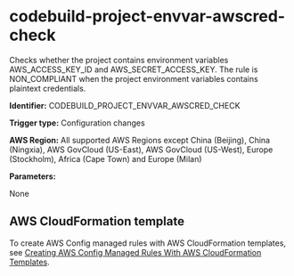 # codebuild\-project\-envvar\-awscred\-check<a name="codebuild-project-envvar-awscred-check"></a>

Checks whether the project contains environment variables AWS\_ACCESS\_KEY\_ID and AWS\_SECRET\_ACCESS\_KEY\. The rule is NON\_COMPLIANT when the project environment variables contains plaintext credentials\.

**Identifier:** CODEBUILD\_PROJECT\_ENVVAR\_AWSCRED\_CHECK

**Trigger type:** Configuration changes

**AWS Region:** All supported AWS Regions except China \(Beijing\), China \(Ningxia\), AWS GovCloud \(US\-East\), AWS GovCloud \(US\-West\), Europe \(Stockholm\), Africa \(Cape Town\) and Europe \(Milan\)

**Parameters:**

 None   

## AWS CloudFormation template<a name="w24aac11c29c17c73c15"></a>

To create AWS Config managed rules with AWS CloudFormation templates, see [Creating AWS Config Managed Rules With AWS CloudFormation Templates](aws-config-managed-rules-cloudformation-templates.md)\.